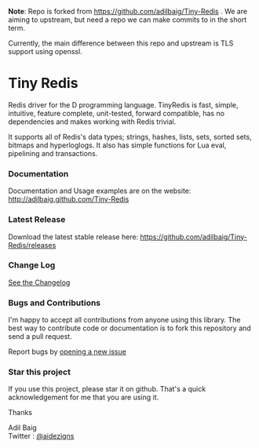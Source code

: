 **Note**: Repo is forked from https://github.com/adilbaig/Tiny-Redis . We are aiming to upstream, but need a repo
we can make commits to in the short term.

Currently, the main difference between this repo and upstream is TLS support using openssl.

Tiny Redis
==========

Redis driver for the D programming language. TinyRedis is fast, simple, intuitive, feature complete, unit-tested, forward compatible, has no dependencies and makes working with Redis trivial.

It supports all of Redis's data types; strings, hashes, lists, sets, sorted sets, bitmaps and hyperloglogs. It also has simple functions for Lua eval, pipelining and transactions.

### Documentation
Documentation and Usage examples are on the website: http://adilbaig.github.com/Tiny-Redis

### Latest Release
Download the latest stable release here: https://github.com/adilbaig/Tiny-Redis/releases

### Change Log
[See the Changelog](https://github.com/adilbaig/Tiny-Redis/blob/master/changelog.md)

### Bugs and Contributions
I'm happy to accept all contributions from anyone using this library. The best way to contribute code or documentation is to fork this repository and send a pull request. 

Report bugs by [opening a new issue](https://github.com/adilbaig/Tiny-Redis/issues/new)

### Star this project
If you use this project, please star it on github. That's a quick acknowledgement for me that you are using it.

Thanks

Adil Baig
<br />Twitter : [@aidezigns](http://twitter.com/aidezigns)
